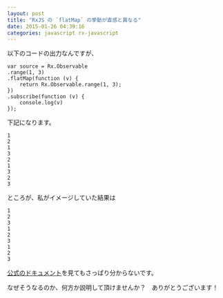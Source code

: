 ```yaml
---
layout: post
title: "RxJS の `flatMap` の挙動が直感と異なる"
date: 2015-01-26 04:39:16
categories: javascript rx-javascript
---
```

<p>以下のコードの出力なんですが、</p>

<pre><code>var source = Rx.Observable
.range(1, 3)
.flatMap(function (v) {
    return Rx.Observable.range(1, 3);
})
.subscribe(function (v) {
    console.log(v)
});
</code></pre>

<p>下記になります。</p>

<pre><code>1
2
1
3
2
1
3
2
3
</code></pre>

<p>ところが、私がイメージしていた結果は</p>

<pre><code>1
2
3
1
2
3
1
2
3
</code></pre>

<p><a href="https://github.com/Reactive-Extensions/RxJS/blob/master/doc/api/core/operators/selectmany.md" rel="nofollow">公式のドキュメント</a>を見てもさっぱり分からないです。</p>

<p>なぜそうなるのか、何方か説明して頂けませんか？　ありがとうございます！</p>
